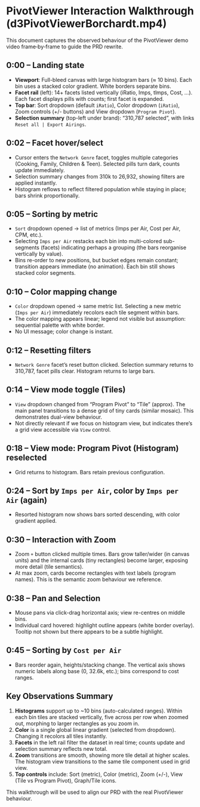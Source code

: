 # PivotViewer Interaction Walkthrough (d3PivotViewerBorchardt.mp4)

This document captures the observed behaviour of the PivotViewer demo video frame‑by‑frame to guide the PRD rewrite.

## 0:00 – Landing state
- **Viewport**: Full-bleed canvas with large histogram bars (≈ 10 bins). Each bin uses a stacked color gradient. White borders separate bins.
- **Facet rail** (left): 14+ facets listed vertically (iRatio, Imps, tlmps, Cost, …). Each facet displays pills with counts; first facet is expanded.
- **Top bar**: Sort dropdown (default `iRatio`), Color dropdown (`iRatio`), Zoom controls (+/- buttons) and View dropdown (`Program Pivot`).
- **Selection summary** (top-left under brand): “310,787 selected”, with links `Reset all | Export Airings`.

## 0:02 – Facet hover/select
- Cursor enters the `Network Genre` facet, toggles multiple categories (Cooking, Family, Children & Teen). Selected pills turn dark, counts update immediately.
- Selection summary changes from 310k to 26,932, showing filters are applied instantly.
- Histogram reflows to reflect filtered population while staying in place; bars shrink proportionally.

## 0:05 – Sorting by metric
- `Sort` dropdown opened → list of metrics (Imps per Air, Cost per Air, CPM, etc.).
- Selecting `Imps per Air` restacks each bin into multi-colored sub-segments (facets) indicating perhaps a grouping (the bars reorganise vertically by value).
- Bins re-order to new positions, but bucket edges remain constant; transition appears immediate (no animation). Each bin still shows stacked color segments.

## 0:10 – Color mapping change
- `Color` dropdown opened → same metric list. Selecting a new metric (`Imps per Air`) immediately recolors each tile segment within bars.
- The color mapping appears linear; legend not visible but assumption: sequential palette with white border.
- No UI message; color change is instant.

## 0:12 – Resetting filters
- `Network Genre` facet’s reset button clicked. Selection summary returns to 310,787, facet pills clear. Histogram returns to large bars.

## 0:14 – View mode toggle (Tiles)
- `View` dropdown changed from “Program Pivot” to “Tile” (approx). The main panel transitions to a dense grid of tiny cards (similar mosaic). This demonstrates dual-view behaviour.
- Not directly relevant if we focus on histogram view, but indicates there’s a grid view accessible via `View` control.

## 0:18 – View mode: Program Pivot (Histogram) reselected
- Grid returns to histogram. Bars retain previous configuration.

## 0:24 – Sort by `Imps per Air`, color by `Imps per Air` (again)
- Resorted histogram now shows bars sorted descending, with color gradient applied.

## 0:30 – Interaction with Zoom
- Zoom `+` button clicked multiple times. Bars grow taller/wider (in canvas units) and the internal cards (tiny rectangles) become larger, exposing more detail (tile semantics).
- At max zoom, cards become rectangles with text labels (program names). This is the semantic zoom behaviour we reference.

## 0:38 – Pan and Selection
- Mouse pans via click-drag horizontal axis; view re-centres on middle bins.
- Individual card hovered: highlight outline appears (white border overlay). Tooltip not shown but there appears to be a subtle highlight.

## 0:45 – Sorting by `Cost per Air`
- Bars reorder again, heights/stacking change. The vertical axis shows numeric labels along base (0, 32.6k, etc.); bins correspond to cost ranges.

## Key Observations Summary
1. **Histograms** support up to ~10 bins (auto-calculated ranges). Within each bin tiles are stacked vertically, five across per row when zoomed out, morphing to larger rectangles as you zoom in.
2. **Color** is a single global linear gradient (selected from dropdown). Changing it recolors all tiles instantly.
3. **Facets** in the left rail filter the dataset in real time; counts update and selection summary reflects new total.
4. **Zoom** transitions are smooth, showing more tile detail at higher scales. The histogram view transitions to the same tile component used in grid view.
5. **Top controls** include: Sort (metric), Color (metric), Zoom (+/-), View (Tile vs Program Pivot), Graph/Tile icons.

This walkthrough will be used to align our PRD with the real PivotViewer behaviour.
